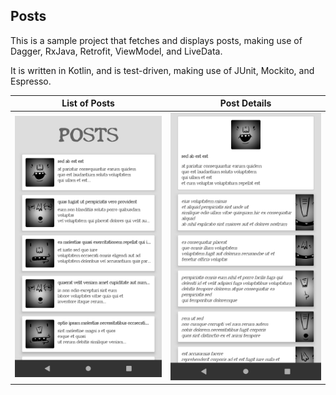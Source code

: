 ## Posts

This is a sample project that fetches and displays posts, making use of Dagger, RxJava, Retrofit, ViewModel, and LiveData.

It is written in Kotlin, and is test-driven, making use of JUnit, Mockito, and Espresso.

| List of Posts | Post Details |
| --- | --- |
|![Screenshot1](/screenshots/1.png)|![Screenshot2](/screenshots/2.png)

